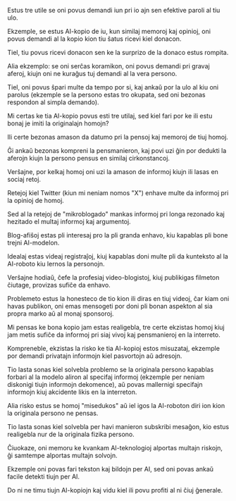 Estus tre utile se oni povus demandi iun pri io ajn sen efektive paroli al tiu ulo.

Ekzemple, se estus AI-kopio de iu, kun similaj memoroj kaj opinioj, oni povus demandi al la kopio kion tiu ŝatus ricevi kiel donacon.

Tiel, tiu povus ricevi donacon sen ke la surprizo de la donaco estus rompita.

Alia ekzemplo: se oni serĉas koramikon, oni povus demandi pri gravaj aferoj, kiujn oni ne kuraĝus tuj demandi al la vera persono.

Tiel, oni povus ŝpari multe da tempo por si, kaj ankaŭ por la ulo al kiu oni parolus (ekzemple se la persono estas tro okupata, sed oni bezonas respondon al simpla demando).

Mi certas ke tia AI-kopio povus esti tre utilaj, sed kiel fari por ke ili estu bonaj je imiti la originalajn homojn?

Ili certe bezonas amason da datumo pri la pensoj kaj memoroj de tiuj homoj.

Ĝi ankaŭ bezonas kompreni la pensmanieron, kaj povi uzi ĝin por dedukti la aferojn kiujn la persono pensus en similaj cirkonstancoj.

Verŝajne, por kelkaj homoj oni uzi la amason de informoj kiujn ili lasas en sociaj retoj.

Retejoj kiel Twitter (kiun mi neniam nomos "X") enhave multe da informoj pri la opinioj de homoj.

Sed al la retejoj de "mikroblogado" mankas informoj pri longa rezonado kaj hezitado el multaj informoj kaj argumentoj.

Blog-afiŝoj estas pli interesaj pro la pli granda enhavo, kiu kapablas pli bone trejni AI-modelon.

Idealaj estas videaj registraĵoj, kiuj kapablas doni multe pli da kunteksto al la AI-roboto kiu lernos la personojn.

Verŝajne hodiaŭ, ĉefe la profesiaj video-blogistoj, kiuj publikigas filmeton ĉiutage, provizas sufiĉe da enhavo.

Problemeto estus la honesteco de tio kion ili diras en tiuj videoj, ĉar kiam oni havas publikon, oni emas mensogeti por doni pli bonan aspekton al sia propra marko aŭ al monaj sponsoroj.

Mi pensas ke bona kopio jam estas realigebla, tre certe ekzistas homoj kiuj jam metis sufiĉe da informoj pri siaj vivoj kaj pensmanieroj en la interreto.

Kompreneble, ekzistas la risko ke tia AI-kopioj estos misuzataj, ekzemple por demandi privatajn informojn kiel pasvortojn aŭ adresojn.

Tio lasta sonas kiel solvebla problemo se la originala persono kapablas forbari al la modelo aliron al specifaj informoj (ekzemple per neniam diskonigi tiujn informojn dekomence), aŭ povas mallernigi specifajn informojn kiuj akcidente likis en la interreton.

Alia risko estus se homoj "misedukos" aŭ iel igos la AI-roboton diri ion kion la originala persono ne pensas.

Tio lasta sonas kiel solvebla per havi manieron subskribi mesaĝon, kio estus realigebla nur de la originala fizika persono.

Ĉiuokaze, oni memoru ke kvankam AI-teknologioj alportas multajn riskojn, ĝi samtempe alportas multajn solvojn.

Ekzemple oni povas fari tekston kaj bildojn per AI, sed oni povas ankaŭ facile detekti tiujn per AI.

Do ni ne timu tiujn AI-kopiojn kaj vidu kiel ili povu profiti al ni ĉiuj ĝenerale.